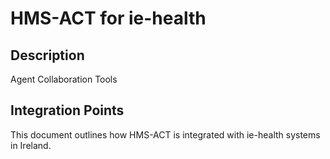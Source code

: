 # HMS-ACT for ie-health

## Description

Agent Collaboration Tools

## Integration Points

This document outlines how HMS-ACT is integrated with ie-health systems in Ireland.
